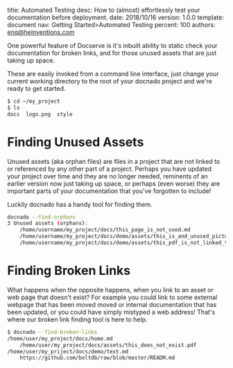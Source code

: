  title:      Automated Testing
 desc:       How to (almost) effortlessly test your documentation before deployment.
 date:       2018/10/16
 version:    1.0.0
 template:   document
 nav:        Getting Started>Automated Testing 
 percent:    100
 authors:    enq@heinventions.com

One powerful feature of Docserve is it's inbuilt ability to static check your documentation for broken links, and for those unused assets that are just taking up space.

These are easily invoked from a command line interface, just change your current working directory to the root of your docnado project and we're ready to get started.

```bash
$ cd ~/my_project
$ ls
docs  logo.png  style
```
# Finding Unused Assets
Unused assets (aka orphan files) are files in a project that are not linked to or referenced by any other part of a project. Perhaps you have updated your project over time and they are no longer needed, reminents of an earlier version now just taking up space, or perhaps (even worse) they are important parts of your documentation that you've forgotten to include!

Luckily docnado has a handy tool for finding them.

```bash
docnado --find-orphans
3 Unused assets (orphans):
	/home/username/my_project/docs/this_page_is_not_used.md
	/home/username/my_project/docs/demo/assets/this_is_and_unused_picture.jpeg
	/home/username/my_project/docs/demo/assets/this_pdf_is_not_linked_to.pdf
```

# Finding Broken Links
What happens when the opposite happens, when you link to an asset or web page that doesn't exist? For example you could link to some external webpage that has been moved moved or internal documentation that has been updated, or you could have simply mistyped a web address! That's where our broken link finding tool is here to help.

```bash
$ docnado --find-broken-links
/home/user/my_project/docs/home.md
	/home/user/my_project/docs/assets/this_does_not_exist.pdf
/home/user/my_priject/docs/demo/text.md
	https://github.com/boltdb/raw/blob/master/READM.md
```
